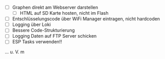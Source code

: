 - [ ] Graphen direkt am Webserver darstellen
  - [ ] HTML auf SD Karte hosten, nicht im Flash
- [ ] Entschlüsselungscode über WiFi Manager eintragen, nicht hardcoden
- [ ] Logging über Loki
- [ ] Bessere Code-Strukturierung
- [ ] Logging Daten auf FTP Server schicken
- [ ] ESP Tasks verwenden!!

... u. V. m
